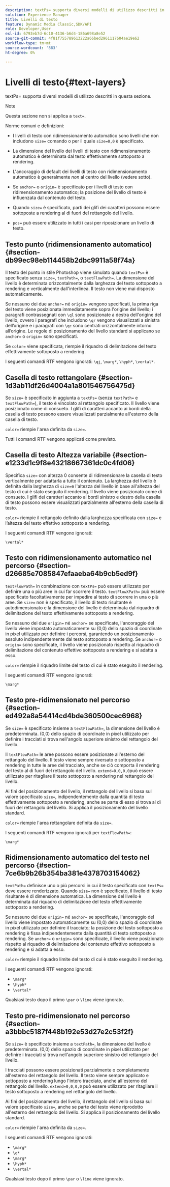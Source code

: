 ```yaml
---
description: textPs= supporta diversi modelli di utilizzo descritti in questa sezione.
solution: Experience Manager
title: Livelli di testo
feature: Dynamic Media Classic,SDK/API
role: Developer,User
exl-id: 6793eb7d-6c10-4136-b6d4-186a698a8e52
source-git-commit: 4f81f755789613222a66bed2961117604ae19e62
workflow-type: tm+mt
source-wordcount: '883'
ht-degree: 0%

---
```


# Livelli di testo{#text-layers}

textPs= supporta diversi modelli di utilizzo descritti in questa sezione.

>[!NOTE]
>
>Questa sezione non si applica a `text=`.

Norme comuni e definizioni:

* I livelli di testo con ridimensionamento automatico sono livelli che non includono `size=` comando o per il quale `size=0,0` è specificato.

* La dimensione del livello dei livelli di testo con ridimensionamento automatico è determinata dal testo effettivamente sottoposto a rendering.
* L&#39;ancoraggio di default dei livelli di testo con ridimensionamento automatico è generalmente *non* al centro del livello (vedere sotto).
* Se `anchor=` o `origin=` è specificato per i livelli di testo con ridimensionamento automatico; la posizione del livello di testo è influenzata dal contenuto del testo.

* Quando `size=` è specificato, parti dei glifi dei caratteri possono essere sottoposte a rendering al di fuori del rettangolo del livello.
* `pos=` può essere utilizzato in tutti i casi per riposizionare un livello di testo.

## Testo punto (ridimensionamento automatico) {#section-db99ec98eb114458b2dbc9911a58f74a}

Il testo del punto in stile Photoshop viene simulato quando `textPs=` è specificato senza `size=`, `textPath=`, o `textFlowPath=`. La dimensione del livello è determinata orizzontalmente dalla larghezza del testo sottoposto a rendering e verticalmente dall&#39;interlinea. Il testo non viene mai disposto automaticamente.

Se nessuno dei due `anchor=` né `origin=` vengono specificati, la prima riga del testo viene posizionata immediatamente sopra l&#39;origine del livello; i paragrafi contrassegnati con `\ql` sono posizionate a destra dell&#39;origine del livello, ovvero i paragrafi che includono `\qr` vengono visualizzati a sinistra dell’origine e i paragrafi con `\qc` sono centrati orizzontalmente intorno all’origine. Le regole di posizionamento del livello standard si applicano se `anchor=` o `origin=` sono specificati.

Se `color=` viene specificata, riempie il riquadro di delimitazione del testo effettivamente sottoposto a rendering.

I seguenti comandi RTF vengono ignorati: `\qj`, `\marg*`, `\hyph*`, `\vertal*`.

## Casella di testo rettangolare {#section-1d3ab11df26d4004a1a801546756475d}

Se `size=` è specificato in aggiunta a `textPs=` (senza `textPath=` e `textFlowPath=`), il testo è vincolato al rettangolo specificato. Il livello viene posizionato come di consueto. I glifi di caratteri accanto ai bordi della casella di testo possono essere visualizzati parzialmente all&#39;esterno della casella di testo.

`color=` riempie l&#39;area definita da `size=`.

Tutti i comandi RTF vengono applicati come previsto.

## Casella di testo Altezza variabile {#section-e1233d1c9f8e43218667361dc0c4fd06}

Specifica `size=` con altezza 0 consente di ridimensionare la casella di testo verticalmente per adattarla a tutto il contenuto. La larghezza del livello è definita dalla larghezza di `size=`e l&#39;altezza del livello in base all&#39;altezza del testo di cui è stato eseguito il rendering. Il livello viene posizionato come di consueto. I glifi dei caratteri accanto ai bordi sinistro e destro della casella di testo possono essere visualizzati parzialmente all&#39;esterno della casella di testo.

`color=` riempie il rettangolo definito dalla larghezza specificata con `size=` e l’altezza del testo effettivo sottoposto a rendering.

I seguenti comandi RTF vengono ignorati:

`\vertal*`

## Testo con ridimensionamento automatico nel percorso {#section-d26685e7085847efaaeba64b9cb5ed9f}

`textFlowPath=` in combinazione con `textPs=` può essere utilizzato per definire una o più aree in cui far scorrere il testo. `textFlowXPath=` può essere specificato facoltativamente per impedire al testo di scorrere in una o più aree. Se `size=` non è specificato, il livello di testo risultante è autodimensionato e la dimensione del livello è determinata dal riquadro di delimitazione del testo effettivamente sottoposto a rendering.

Se nessuno dei due `origin=` né `anchor=` se specificate, l&#39;ancoraggio del livello viene impostato automaticamente su (0,0) dello spazio di coordinate in pixel utilizzato per definire i percorsi, garantendo un posizionamento assoluto indipendentemente dal testo sottoposto a rendering. Se `anchor=` o `origin=` sono specificate, il livello viene posizionato rispetto al riquadro di delimitazione del contenuto effettivo sottoposto a rendering e si adatta a esso.

`color=` riempie il riquadro limite del testo di cui è stato eseguito il rendering.

I seguenti comandi RTF vengono ignorati:

`\marg*`

## Testo pre-ridimensionato nel percorso {#section-ed492a8a54414cd4bde360500cec6968}

Se `size=` è specificato insieme a `textFlowPath=`, la dimensione del livello è predeterminata. (0,0) dello spazio di coordinate in pixel utilizzato per definire i tracciati si trova nell&#39;angolo superiore sinistro del rettangolo del livello.

Il `textFlowPath=` le aree possono essere posizionate all&#39;esterno del rettangolo del livello. Il testo viene sempre riversato e sottoposto a rendering in tutte le aree del tracciato, anche se ciò comporta il rendering del testo al di fuori del rettangolo del livello. `extend=0,0,0,0`può essere utilizzato per ritagliare il testo sottoposto a rendering nel rettangolo del livello.

Ai fini del posizionamento del livello, il rettangolo del livello si basa sul valore specificato `size=`, indipendentemente dalla quantità di testo effettivamente sottoposto a rendering, anche se parte di esso si trova al di fuori del rettangolo del livello. Si applica il posizionamento del livello standard.

`color=` riempie l&#39;area rettangolare definita da `size=`.

I seguenti comandi RTF vengono ignorati per `textFlowPath=`:

`\marg*`

## Ridimensionamento automatico del testo nel percorso {#section-7ce6b9b26b354ba381e4378703154062}

`textPath=` definisce uno o più percorsi in cui il testo specificato con `textPs=` deve essere renderizzato. Quando `size=` non è specificato, il livello di testo risultante è di dimensione automatica. La dimensione del livello è determinata dal riquadro di delimitazione del testo effettivamente sottoposto a rendering.

Se nessuno dei due `origin=` né `anchor=` se specificate, l&#39;ancoraggio del livello viene impostato automaticamente su (0,0) dello spazio di coordinate in pixel utilizzato per definire il tracciato; la posizione del testo sottoposto a rendering è fissa indipendentemente dalla quantità di testo sottoposto a rendering. Se `anchor=` o `origin=` sono specificate, il livello viene posizionato rispetto al riquadro di delimitazione del contenuto effettivo sottoposto a rendering e si adatta a esso.

`color=` riempie il riquadro limite del testo di cui è stato eseguito il rendering.

I seguenti comandi RTF vengono ignorati:

* `\marg*`
* `\hyph*`
* `\vertal*`

Qualsiasi testo dopo il primo `\par` o `\line` viene ignorato.

## Testo pre-ridimensionato nel percorso {#section-a3bbbc5187f448b192e53d27e2c53f2f}

Se `size=` è specificato insieme a `textPath=`, la dimensione del livello è predeterminata. (0,0) dello spazio di coordinate in pixel utilizzato per definire i tracciati si trova nell&#39;angolo superiore sinistro del rettangolo del livello.

I tracciati possono essere posizionati parzialmente o completamente all&#39;esterno del rettangolo del livello. Il testo viene sempre applicato e sottoposto a rendering lungo l&#39;intero tracciato, anche all&#39;esterno del rettangolo del livello. `extend=0,0,0,0` può essere utilizzato per ritagliare il testo sottoposto a rendering nel rettangolo del livello.

Ai fini del posizionamento del livello, il rettangolo del livello si basa sul valore specificato `size=`, anche se parte del testo viene riprodotto all&#39;esterno del rettangolo del livello. Si applica il posizionamento del livello standard.

`color=` riempie l&#39;area definita da `size=`.

I seguenti comandi RTF vengono ignorati:

* `\marg*`
* `\q*`
* `\marg*`
* `\hyph*`
* `\vertal*`

Qualsiasi testo dopo il primo `\par` o `\line` viene ignorato.

